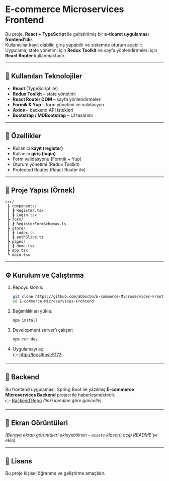 # E-commerce Microservices Frontend

Bu proje, **React + TypeScript** ile geliştirilmiş bir **e-ticaret uygulaması frontend’idir**.  
Kullanıcılar kayıt olabilir, giriş yapabilir ve sistemde oturum açabilir. Uygulama, state yönetimi için **Redux Toolkit** ve sayfa yönlendirmeleri için **React Router** kullanmaktadır.  

---

## 🚀 Kullanılan Teknolojiler
- **React** (TypeScript ile)  
- **Redux Toolkit** – state yönetimi  
- **React Router DOM** – sayfa yönlendirmeleri  
- **Formik & Yup** – form yönetimi ve validasyon  
- **Axios** – backend API istekleri  
- **Bootstrap / MDBootstrap** – UI tasarımı  

---

## 🔐 Özellikler
- Kullanıcı **kayıt (register)**  
- Kullanıcı **giriş (login)**  
- Form validasyonu (Formik + Yup)  
- Oturum yönetimi (Redux Toolkit)  
- Protected Routes (React Router ile)  

---

## 📂 Proje Yapısı (Örnek)
```
src/
 ┣ components/
 ┃ ┣ Register.tsx
 ┃ ┣ Login.tsx
 ┣ form/
 ┃ ┣ RegisterFormSchemas.ts
 ┣ store/
 ┃ ┣ index.ts
 ┃ ┣ authSlice.ts
 ┣ pages/
 ┃ ┣ Home.tsx
 ┣ App.tsx
 ┗ main.tsx
```

---

## ⚙️ Kurulum ve Çalıştırma
1. Repoyu klonla:
   ```bash
   git clone https://github.com/abbscbn/E-commerce-Microservices-Frontend.git
   cd E-commerce-Microservices-Frontend
   ```

2. Bağımlılıkları yükle:
   ```bash
   npm install
   ```

3. Development server’ı çalıştır:
   ```bash
   npm run dev
   ```

4. Uygulamayı aç:  
   👉 [http://localhost:5173](http://localhost:5173)

---

## 🔗 Backend
Bu frontend uygulaması, Spring Boot ile yazılmış **E-commerce Microservices Backend** projesi ile haberleşmektedir.  
👉 [Backend Repo](https://github.com/abbscbn/E-commerce-Microservices-Backend) *(linki kendine göre güncelle)*  

---

## 📸 Ekran Görüntüleri
*(Buraya ekran görüntüleri ekleyebilirsin – `assets` klasörü açıp README’ye ekle)*

---

## 📝 Lisans
Bu proje kişisel öğrenme ve geliştirme amaçlıdır.
